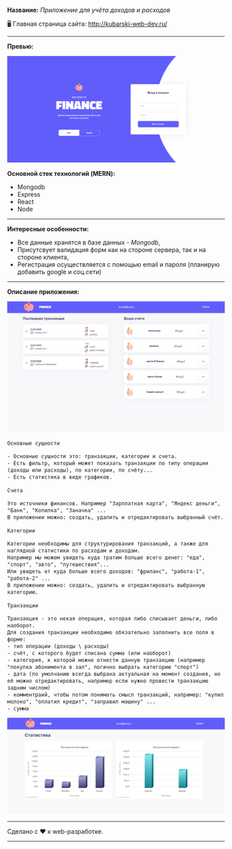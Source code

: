 **Название:** *Приложение для учёта доходов и расходов*

🖥️ Главная страница сайта: http://kubarski-web-dev.ru/

------------

**Превью:**

![Preview](preview.png "Preview")

**Основной стек технологий (MERN):**
- Mongodb
- Express
- React
- Node
------------

**Интересные особенности:**
- Все данные хранятся в базе данных - *Mongodb*,
- Присутсвует валидация форм как на стороне сервера, так и на стороне клиента,
- Регистрация осуществляется с помощью email и пароля (планирую добавить google и соц.сети)
------------

**Описание приложения:**

![Preview](preview-3.png "Preview")

`Основные сущности`
```
- Основные сущности это: транзакции, категории и счета.
- Есть фильтр, который может показать транзакции по типу операции (доходы или расходы), по категории, по счёту...
- Есть статистика в виде графиков.
```

`Cчета`
```
Это источники финансов. Например "Зарплатная карта", "Яндекс деньги", "Банк", "Копилка", "Заначка" ...
В приложении можно: создать, удалить и отредактировать выбранный счёт.
```

`Категории`
```
Категории необходимы для структурирования транзакций, а также для наглядной статистики по расходам и доходам. 
Например мы можем увидеть куда тратим больше всего денег: "еда", "спорт", "авто", "путешествия"...
Или увидеть от куда больше всего доходов: "фриланс", "работа-1", "работа-2" ... 
В приложении можно: создать, удалить и отредактировать выбранную категорию.
```

`Транзакции`
```
Транзакция - это некая операция, которая либо списывает деньги, либо наоборот.
Для создания транзакции необходимо обязательно заполнить все поля в форме:
- тип операции (доходы \ расходы)
- счёт, с которого будет списана сумма (или наоборот)
- категория, к которой можно отнести данную транзакцию (например "покупка абонимента в зал", логично выбрать категорию "спорт")
- дата (по умолчанию всегда выбрана актуальная на момент создания, но её можно отредактировать, например если нужно провести транзакцию задним числом)
- комментраий, чтобы потом понимать смысл транзакций, например: "купил молоко", "оплатил кредит", "заправил машину" ...
- сумма

```

![Preview](preview-2.png "Preview")

------------

Сделано с ❤️ к web-разработке.

------------
